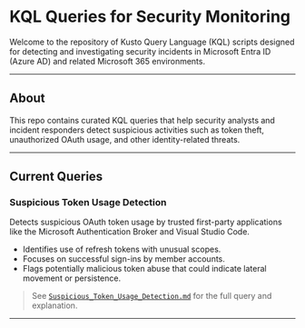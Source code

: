 # KQL Queries for Security Monitoring

Welcome to the repository of Kusto Query Language (KQL) scripts designed for detecting and investigating security incidents in Microsoft Entra ID (Azure AD) and related Microsoft 365 environments.

---

## About

This repo contains curated KQL queries that help security analysts and incident responders detect suspicious activities such as token theft, unauthorized OAuth usage, and other identity-related threats.


---

## Current Queries

### Suspicious Token Usage Detection

Detects suspicious OAuth token usage by trusted first-party applications like the Microsoft Authentication Broker and Visual Studio Code.

- Identifies use of refresh tokens with unusual scopes.
- Focuses on successful sign-ins by member accounts.
- Flags potentially malicious token abuse that could indicate lateral movement or persistence.

> See [`Suspicious_Token_Usage_Detection.md`](./Suspicious_Token_Usage_Detection.md) for the full query and explanation.

---

